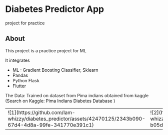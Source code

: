# Diabetes Predictor App

project for practice

## About

This project is a practice project for ML

It integrates

- ML : Gradient Boosting Classifier, Sklearn
- Pandas
- Python Flask
- Flutter

The Data: Trained on dataset from Pima indians obtained from kaggle (Search on Kaggle: Pima Indians Diabetes Database
)
<table>
  <tr>
    <td>![1](https://github.com/Iam-whizzy/diabetes_predictor/assets/42470125/2343b090-67d4-4d8a-99fe-341770e391c1)
</td>
        <td>![2](https://github.com/Iam-whizzy/diabetes_predictor/assets/42470125/c7af2982-b05d-4aac-b3f3-1f537e94e14f)
</td>
        <td>![3](https://github.com/Iam-whizzy/diabetes_predictor/assets/42470125/b8c9f13d-95c3-4224-8d7a-7b685dba8b68)
</td>
  </tr>
</table>
